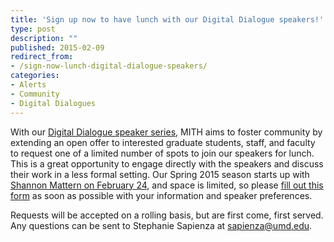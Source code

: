 ```yaml
---
title: 'Sign up now to have lunch with our Digital Dialogue speakers!'
type: post
description: ""
published: 2015-02-09
redirect_from: 
- /sign-now-lunch-digital-dialogue-speakers/
categories:
- Alerts
- Community
- Digital Dialogues
---
```

With our [Digital Dialogue speaker series](http://mith.umd.edu/digital-dialogues/schedule/), MITH aims to foster community by extending an open offer to interested graduate students, staff, and faculty to request one of a limited number of spots to join our speakers for lunch. This is a great opportunity to engage directly with the speakers and discuss their work in a less formal setting. Our Spring 2015 season starts up with [Shannon Mattern on February 24](http://mith.umd.edu/dialogues/dd_spring-2015-shannon-mattern/ "Shannon Mattern: Strata of Sentience: Deep Mapping the Media City"), and space is limited, so please [fill out this form](http://ter.ps/spring2015dd) as soon as possible with your information and speaker preferences.

Requests will be accepted on a rolling basis, but are first come, first served. Any questions can be sent to Stephanie Sapienza at [sapienza@umd.edu](mailto:sapienza@umd.edu).
